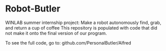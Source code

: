 # Robot-Butler
WINLAB summer internship project: Make a robot autonomously find, grab, and return a cup of coffee
This repository is populated with code that did not make it onto the final version of our program.

To see the full code, go to: github.com/PersonalButler/Alfred
